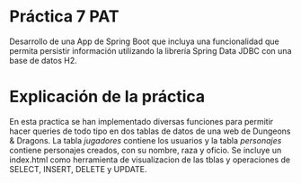 # Práctica 7 PAT
Desarrollo de una App de Spring Boot que incluya una funcionalidad que permita persistir información utilizando la librería Spring Data JDBC con una base de datos H2.

# Explicación de la práctica
En esta practica se han implementado diversas funciones para permitir hacer queries de todo tipo en dos tablas de datos de una web de Dungeons & Dragons. La tabla *jugadores* contiene los usuarios y la tabla *personajes* contiene personajes creados, con su nombre, raza y oficio. Se incluye un index.html como herramienta de visualizacion de las tblas y operaciones de SELECT, INSERT, DELETE y UPDATE.
